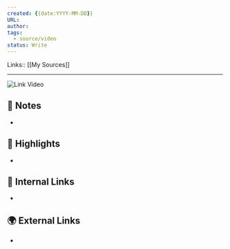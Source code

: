 ```yaml
---
created: {{date:YYYY-MM-DD}}
URL: 
author: 
tags:
  - source/video
status: Write
---
```

Links:: [[My Sources]]

---

![Link Video]()


## 📝 Notes

- 



## 🌟 Highlights 

- 



## 🔗 Internal Links

- 

## 🌍 External Links

- 


